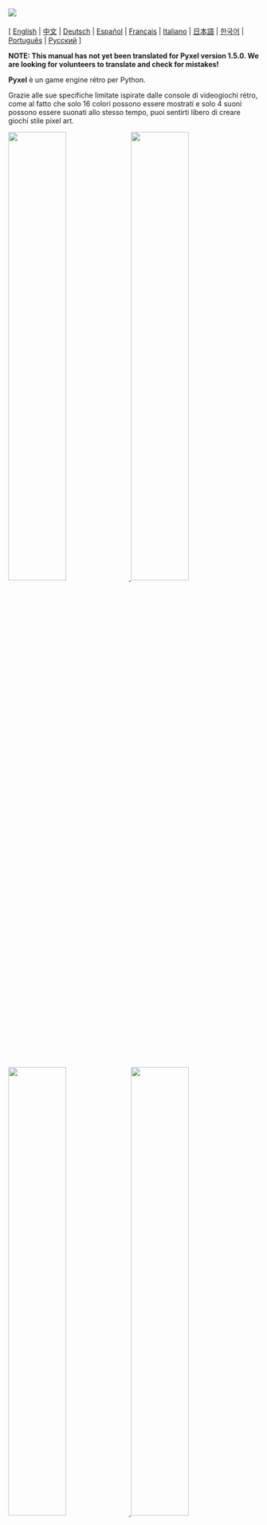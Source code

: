 # <img src="images/pyxel_logo_152x64.png">

[ [English](../README.md) | [中文](README.cn.md) | [Deutsch](README.de.md) | [Español](README.es.md) | [Français](README.fr.md) | [Italiano](README.it.md) | [日本語](README.ja.md) | [한국어](README.ko.md) | [Português](README.pt.md) | [Русский](README.ru.md) ]

**NOTE: This manual has not yet been translated for Pyxel version 1.5.0. We are looking for volunteers to translate and check for mistakes!**

**Pyxel** è un game engine rétro per Python.

Grazie alle sue specifiche limitate ispirate dalle console di videogiochi rétro, come al fatto che solo 16 colori possono essere mostrati e solo 4 suoni possono essere suonati allo stesso tempo, puoi sentirti libero di creare giochi stile pixel art.

<a href="../pyxel/examples/01_hello_pyxel.py" target="_blank">
<img src="images/01_hello_pyxel.gif" width="48%">
</a>

<a href="../pyxel/examples/02_jump_game.py" target="_blank">
<img src="images/02_jump_game.gif" width="48%">
</a>

<a href="../pyxel/examples/03_draw_api.py" target="_blank">
<img src="images/03_draw_api.gif" width="48%">
</a>

<a href="../pyxel/examples/04_sound_api.py" target="_blank">
<img src="images/04_sound_api.gif" width="48%">
</a>

<a href="images/image_tilemap_editor.gif" target="_blank">
<img src="images/image_tilemap_editor.gif" width="48%">
</a>

<a href="images/sound_music_editor.gif" target="_blank">
<img src="images/sound_music_editor.gif" width="48%">
</a>

The specifications of Pyxel are referring to awesome [PICO-8](https://www.lexaloffle.com/pico-8.php) and [TIC-80](https://tic.computer/).

Pyxel è open source e libero da usare. Cominciamo a fare giochi rétro con Pyxel!

## Specifiche

- Funziona su Windows, Mac, e Linux
- Programming with Python
- 16 color palette
- 3 banche di immagini di dimensioni 256x256
- 8 tilemap di dimensioni 256x256
- 4 canali con 64 suoni definibili
- 8 musiche che possono combinare suoni arbitrari
- Input di tastiera, mouse, e controller
- Editor suoni e immagini

### Palette colori

<img src="images/05_color_palette.png">

<img src="images/pyxel_palette.png">

## Come installare

There are two types of Pyxel, a packaged version and a standalone version.

### Install Packaged Version

The packaged version of Pyxel uses Pyxel as a Python extension module.

Recommended for those who are familiar with managing Python packages using the `pip` command or who want to develop full-fledged Python applications.

**Windows**

After installing [Python3](https://www.python.org/) (version 3.7 or higher), run the following command:

```sh
pip install -U pyxel
```

**Mac**

After installing [Python3](https://www.python.org/) (version 3.7 or higher), run the following command:

```sh
pip3 install -U pyxel
```

**Linux**

After installing the SDL2 package (`libsdl2-dev` for Ubuntu), [Python3](https://www.python.org/) (version 3.7 or higher), and `python3-pip`, run the following command:

```sh
sudo pip3 install -U pyxel
```

If the above doesn't work, try self-building by following the steps below after installing `cmake` and `rust`:

```sh
git clone https://github.com/kitao/pyxel.git
cd pyxel
make clean all
sudo pip3 install .
```

### Install Standalone Version

The standalone version of Pyxel uses Pyxel as a standalone tool that does not depend on Python.

Recommended for those who want to start programming easily without worrying about Python settings, or those who want to play Pyxel games immediately.

**Windows**

Download and run the latest version of the Windows installer (`pyxel-[version]-windows-setup.exe`) from the [Download Page](https://github.com/kitao/pyxel/releases).

**Mac**

After installing [Homebrew](https://brew.sh/), run the following commands:

```sh
brew tap kitao/pyxel
brew install pyxel
```

**Linux**

After installing the SDL2 package (`libsdl2-dev` for Ubuntu) and installing [Homebrew](https://brew.sh/), run the following commands:

```sh
brew tap kitao/pyxel
brew install pyxel
```

If the above doesn't work, try self-building the packaged version.

### Try Pyxel Examples

Dopo aver installato Pyxel, gli esempi di Pyxel saranno copiati nella corrente cartella con il comando seguente:

```sh
pyxel copy_examples
```

Gli esempi da copiare sono i seguenti:

- [01_hello_pyxel.py](../pyxel/examples/01_hello_pyxel.py) - Applicazione più semplice
- [02_jump_game.py](../pyxel/examples/02_jump_game.py) - Un gioco di salto con file Pyxel di risorsa
- [03_draw_api.py](../pyxel/examples/03_draw_api.py) - Demonstration of drawing APIs
- [04_sound_api.py](../pyxel/examples/04_sound_api.py) - Demonstration of sound APIs
- [05_color_palette.py](../pyxel/examples/05_color_palette.py) - Lista di colori nella palette
- [06_click_game.py](../pyxel/examples/06_click_game.py) - Gioco punta e clicca
- [07_snake.py](../pyxel/examples/07_snake.py) - Gioco snake con colonna sonora
- [08_triangle_api.py](../pyxel/examples/08_triangle_api.py) - Demonstration of triangle drawing APIs
- [09_shooter.py](../pyxel/examples/09_shooter.py) - Gioco shoot'em up con transizioni schermo
- [10_platformer.py](../pyxel/examples/10_platformer.py) - Side-scrolling platform game with map

An examples can be executed with the following commands:

```sh
cd pyxel_examples
pyxel run 01_hello_pyxel.py
```

## Come usare

### Creare una applicazione Pyxel

After importing the Pyxel module in your python script, specify the window size with `init` function first, then starts the Pyxel application with `run` function.

```python
import pyxel

pyxel.init(160, 120)

def update():
    if pyxel.btnp(pyxel.KEY_Q):
        pyxel.quit()

def draw():
    pyxel.cls(0)
    pyxel.rect(10, 10, 20, 20, 11)

pyxel.run(update, draw)
```

I parametri della funzione `run` sono passate alla funzione `update` per aggiornare ogni frame e alla funzione `draw` per disegnare lo schermo quando necessario.

In una effettiva applicazione, è consigliato ricoprire codice pyxel in una classe come qui sotto:

```python
import pyxel

class App:
    def __init__(self):
        pyxel.init(160, 120)
        self.x = 0
        pyxel.run(self.update, self.draw)

    def update(self):
        self.x = (self.x + 1) % pyxel.width

    def draw(self):
        pyxel.cls(0)
        pyxel.rect(self.x, 0, 8, 8, 9)

App()
```

It is also possible to write simple code using `show` function and `flip` function to draw simple graphics and animations.

`show` function displays the screen and waits until the `Esc` key is pressed.

```python
import pyxel

pyxel.init(120, 120)
pyxel.cls(1)
pyxel.circb(60, 60, 40, 7)
pyxel.show()
```

`flip` function updates the screen once.

```python
import pyxel

pyxel.init(120, 80)

while True:
    pyxel.cls(3)
    pyxel.rectb(pyxel.frame_count % 160 - 40, 20, 40, 40, 7)
    pyxel.flip()
```

### Run Pyxel Application

The created Python script can be executed with the following command:

```sh
pyxel run PYTHON_SCRIPT_FILE
```

For the packaged version, it can be executed like a normal Python script:

```sh
cd pyxel_examples
python3 PYTHON_SCRIPT_FILE
```

(For Windows, type `python` instead of `python3`)

### Controlli speciali

I controlli seguenti speciali possono essere eseguite mentre viene eseguita un'applicazione Pyxel:

- `Esc`<br>
Esci dall'applicazione
- `Alt(Option)+1`<br>
Salva uno screenshot sul desktop
- `Alt(Option)+2`<br>
Resetta il tempo d'inizio della registrazione schermo
- `Alt(Option)+3`<br>
Salva la registrazione schermo sul desktop (fino a 10 secondi)
- `Alt(Option)+0`<br>
Alterna il monitor di performance (fps, tempo d'aggiornamento, e tempo di disegno)
- `Alt(Option)+Enter`<br>
Alterna schermo intero

### Come creare una risorsa

Pyxel Editor can create images and sounds used in a Pyxel application.

It starts with the following command:

```sh
pyxel edit [PYXEL_RESOURCE_FILE]
```

Se il file di risorsa Pyxel (.pyxres) specificato esiste, allora il file viene caricato, e se non esiste, un nuovo file con quel nome viene creato.
Se il file risorsa viene omesso, il nome è `my_resource.pyxres`.

After starting Pyxel Editor, the file can be switched by dragging and dropping another resource file. If the resource file is dragged and dropped while holding down ``Ctrl(Cmd)`` key, only the resource type (Image/Tilemap/Sound/Music) that is currently being edited will be loaded. This operation enables to combine multiple resource files into one.

The created resource file can be loaded with `load` function.

L'editor Pyxel ha le seguenti modalità di modifica.

**Editor Immagini:**

La modalità per modificare banche d'immagini.

<img src="images/image_editor.gif">

By dragging and dropping an image file (png/gif/jpeg) onto the Image Editor screen, the image can be loaded into the currently selected image bank.

**Editor Tilemap:**

La modalità per modificare tilemap immagini delle banche immagini sono posizionate in un modo a piastrelle.

<img src="images/tilemap_editor.gif">

**Editor Suoni:**

Modalità per modificare suoni.

<img src="images/sound_editor.gif">

**Editor Musica:**

La modalità per modificare musica in cui i suoni sono posizionati in ordine per poi essere risuonati.

<img src="images/music_editor.gif">

### Altri metodi per creare risorse

Pyxel images and tilemaps can also be created by the following methods:

- Create an image from a list of strings with `Image.set` function or `Tilemap.set` function
- Load an image file (png/gif/jpeg) in Pyxel palette with `Image.load` function

Pyxel sounds can also be created in the following method:

- Create a sound from strings with `Sound.set` function or `Music.set` function

Riferirsi al manuale dell'API per l'uso di queste funzioni.

### How to Distribute Application

Pyxel supports a dedicated application distribution file format (Pyxel application file) that works across platforms.

Create the Pyxel application file (.pyxapp) with the following command:

```sh
pyxel package APP_ROOT_DIR STARTUP_SCRIPT_FILE
```

If the application should include resources or additional modules, place them in the application folder.

The created application file can be executed with the following command:

```sh
pyxel play PYXEL_APP_FILE
```

## Manuale API

### Sistema

- `width`, `height`<br>
Lunghezza e altezza dello schermo

- `frame_count`<br>
Numero di frame passati

- `init(width, height, [title], [fps], [quit_key], [capture_sec])`<br>
Initialize the Pyxel application with screen size (`width`, `height`). The following can be specified as options: the window title with `title`, the frame rate with `fps`, the key to quit the application with `quit_key`, and the maximum recording time of the screen capture video with `capture_sec`.<br>
e.g. `pyxel.init(160, 120, title="Pyxel with Options", fps=60, quit_key=pyxel.KEY_NONE, capture_sec=0)`

- `run(update, draw)`<br>
Start the Pyxel application and call `update` function for frame update and `draw` function for drawing.

- `show()`<br>
Show the screen and wait until the `Esc` key is pressed. (Do not use in normal applications)

- `flip()`<br>
Updates the screen once. (Do not use in normal applications)

- `quit()`<br>
Quit the Pyxel application.

### Risorse

- `load(filename, [image], [tilemap], [sound], [music])`<br>
Load the resource file (.pyxres). If ``False`` is specified for the resource type (``image/tilemap/sound/music``), the resource will not be loaded.

### Input
- `mouse_x`, `mouse_y`<br>
La posizione corrente del cursore del mouse

- `mouse_wheel`<br>
Il valore corrente della rotella del mouse

- `btn(key)`<br>
Ritorna `True` se `key` è premuto, altrimenti ritorna `False` ([lista definizione tasti](../pyxel/__init__.pyi))

- `btnp(key, [hold], [period])`<br>
Ritorna `True` se `key` è premuto quel frame, altrimenti ritorna `False`. Quando `hold` e `period` sono specificati, `True` sarà ritornato all'intervallo frame `period` quando `key` è premuto per più di `hold` frame

- `btnr(key)`<br>
Ritorna `True` se `key` è rilasciato quel frame, altrimenti ritorna `False`

- `mouse(visible)`<br>
Se `visible` è `True`, mostra il cursore mouse. Se `False`, nascondilo. Anche se il cursore mouse non è mostrato, la sua posizione è aggiornata.

### Grafica

- `colors`<br>
List of the palette display colors. The display color is specified by a 24-bit numerical value. Use `colors.from_list` and `colors.to_list` to directly assign and retrieve Python lists.<br>
e.g. `org_colors = pyxel.colors.to_list(); pyxel.colors[15] = 0x112233; pyxel.colors.from_list(org_colors)`

- `image(img)`<br>
Operate the image bank `img` (0-2). (See the Image class)<br>
e.g. `pyxel.image(0).load(0, 0, "title.png")`

- `tilemap(tm)`<br>
Opera la tilemap `tm`(0-7) (vedere la classe Tilemap)

- `clip(x, y, w, h)`<br>
Imposta l'area di disegno dello schermo da (`x`, `y`) a lunghezza `w` e altezza `h`. Resettare l'area di disegno a schermo intero con `clip()`

- `camera(x, y)`<br>
Change the upper left corner coordinates of the screen to (`x`, `y`). Reset the upper left corner coordinates to (`0`, `0`) with `camera()`.

- `pal(col1, col2)`<br>
Rimpiazza colore `col1` con `col2` al momento di disegno. `pal()` per tornare alla palette iniziale

- `cls(col)`<br>
Riempie lo schermo con `col`

- `pget(x, y)`<br>
Ritorna il colore del pixel su (`x`, `y`)

- `pset(x, y, col)`<br>
Disegna un pixel di colore `col` su (`x`, `y`)

- `line(x1, y1, x2, y2, col)`<br>
Disegna una linea di colore `col` da (`x1`, `y1`) a (`x2`, `y2`)

- `rect(x, y, w, h, col)`<br>
Disegna un rettangolo con lunghezza `w`, altezza `h` e colore `col` da (`x`, `y`)

- `rectb(x, y, w, h, col)`<br>
Disegna il contorno di un rettangolo di lunghezza `w`, altezza `h` e colore `col` da (`x`, `y`)

- `circ(x, y, r, col)`<br>
Disegna un cerchio di raggio `r` e colore `col` su (`x`, `y`)

- `circb(x, y, r, col)`<br>
Disegna il contorno di un cerchio di raggio `r` e colore `col` su (`x`, `y`)

- `tri(x1, y1, x2, y2, x3, y3, col)`<br>
Disegna un triangolo con vertici (`x1`, `y1`), (`x2`, `y2`), (`x3`, `y3`) e colore `col`

- `trib(x1, y1, x2, y2, x3, y3, col)`<br>
Disegna il contorno di un triangolo con vertici (`x1`, `y1`), (`x2`, `y2`), (`x3`, `y3`) e colore `col`

- `blt(x, y, img, u, v, w, h, [colkey])`<br>
Copia la regione di grandezza (`w`, `h`) da (`u`, `v`) della banca immagini `img`(0-2) a (`x`, `y`). Se un valore negativo è impostato per `w` e/o `h`, sarà invertito orizzontalmente o verticalmente. Se `colkey` è specificato, verrà trattato come colore trasparente

- `bltm(x, y, tm, u, v, w, h, [colkey])`<br>
Copy the region of size (`w`, `h`) from (`u`, `v`) of the tilemap `tm` (0-7) to (`x`, `y`). If negative value is set for `w` and/or `h`, it will reverse horizontally and/or vertically. If `colkey` is specified, treated as transparent color. The size of a tile is 8x8 pixels and is stored in a tilemap as a tuple of `(x in tile, y in tile)`.

- `text(x, y, s, col)`<br>
Disegna una stringa `s` di colore `col` su (`x`, `y`)

### Audio

- `sound(snd)`<br>
Opera il suono `snd`(0-63). (Vedere classe Sound).<br>
per esempio: `pyxel.sound(0).speed = 60`

- `music(msc)`<br>
Opera la musica `msc`(0-7) (vedere la classe Music)

- `play_pos(ch)`<br>
Get the sound playback position of channel `ch` (0-3) as a tuple of `(sound no, note no)`. Returns `None` when playback is stopped.

- `play(ch, snd, loop=False)`<br>
Play the sound `snd` (0-63) on channel `ch` (0-3). If `snd` is a list, it will be played in order. If `True` is specified for `loop`, loop playback is performed.

- `playm(msc, loop=False)`<br>
Play the music `msc` (0-7). If `True` is specified for `loop`, loop playback is performed.

- `stop([ch])`<br>
Stops playback of the specified channel `ch` (0-3). `stop()` to stop playing all channels.

### Image Class

- `width`, `height`<br>
La lunghezza e l'altezza dell'immagine

- `data`<br>
I dati dell'immagine (lista bidimensionale da 256x256)

- `get(x, y)`<br>
Trova i dati dell'immagine su (`x`, `y`)

- `set(x, y, data)`<br>
Set the image at (`x`, `y`) by a list of strings.<br>
e.g. `pyxel.image(0).set(10, 10, ["1234", "5678", "9abc", "defg"])`

- `load(x, y, filename)`<br>
Load the image file (png/gif/jpeg) at (`x`, `y`).

### Classe Tilemap

- `width`, `height`<br>
Lunghezza e altezza della tilemap

- `refimg`<br>
The image bank (0-2) referenced by the tilemap

- `set(x, y, data)`<br>
Set the tilemap at (`x`, `y`) by a list of strings.<br>
e.g. `pyxel.tilemap(0).set(0, 0, ["000102", "202122", "a0a1a2", "b0b1b2"])`

- `pget(x, y)`<br>
Get the tile at (`x`, `y`). A tile is a tuple of `(x in tile, y in tile)`.

- `pset(x, y, tile)`<br>
Draw a `tile` at (`x`, `y`). A tile is a tuple of `(x in tile, y in tile)`.

### Classe Sound

- `notes`<br>
List of notes (0-127). The higher the number, the higher the pitch, and at 33 it becomes 'A2'(440Hz). The rest is -1.

- `tones`<br>
List of tones (0:Triangle / 1:Square / 2:Pulse / 3:Noise)

- `volumes`<br>
List of volumes (0-7)

- `effects`<br>
List of effects (0:None / 1:Slide / 2:Vibrato / 3:FadeOut)

- `speed`<br>
Playback speed. 1 is the fastest, and the larger the number, the slower the playback speed. At 120, the length of one note becomes 1 second.

- `set(notes, tones, volumes, effects, speed)`<br>
Set notes, tones, volumes, and effects with a string. If the tones, volumes, and effects length are shorter than the notes, it is repeated from the beginning.

- `set_notes(notes)`<br>
Set the notes with a string made of 'CDEFGAB'+'#-'+'0123' or 'R'. Case-insensitive and whitespace is ignored.<br>
e.g. `pyxel.sound(0).set_note("G2B-2D3R RF3F3F3")`

- `set_tones(tones)`<br>
Set the tones with a string made of 'TSPN'. Case-insensitive and whitespace is ignored.<br>
e.g. `pyxel.sound(0).set_tone("TTSS PPPN")`

- `set_volumes(volumes)`<br>
Set the volumes with a string made of '01234567'. Case-insensitive and whitespace is ignored.<br>
e.g. `pyxel.sound(0).set_volume("7777 7531")`

- `set_effects(effects)`<br>
Set the effects with a string made of 'NSVF'. Case-insensitive and whitespace is ignored.<br>
e.g. `pyxel.sound(0).set_effect("NFNF NVVS")`

### Music Class

- `sequences`<br>
Two-dimensional list of sounds (0-63) listed by the number of channels

- `set(seq0, seq1, seq2, seq3)`<br>
Set the lists of sound (0-63) of all channels. If an empty list is specified, that channel is not used for playback.<br>
e.g. `pyxel.music(0).set([0, 1], [2, 3], [4], [])`

### Advanced APIs

Pyxel has "advanced APIs" that are not mentioned in this reference because they "may confuse users" or "need specialized knowledge to use".

If you are familiar with your skills, try to create amazing works with [this](../pyxel/__init__.pyi) as a clue!

## Come contribuire

### Submitting Issue

Use the [Issue Tracker](https://github.com/kitao/pyxel/issues) to submit bug reports and feature/enhancement requests. Before submitting a new issue, ensure that there is no similar open issue.

### Manual Testing

Anyone manually testing the code and reporting bugs or suggestions for enhancements in the [Issue Tracker](https://github.com/kitao/pyxel/issues) are very welcome!

### Submitting Pull Request

Patch/fix sono accettati in forma di pull request (PR). Assicurarsi che il problema per cui si emetta una pull request sia aperto nel tracciante di problemi.

Le pull request emesse sono presupposte di accettare di essere pubblicate sotto la [licenza MIT](../LICENSE).

## Altre informazioni

- [Server Discord (Inglese)](https://discord.gg/FC7kUZJ)
- [Server Discord (Giapponese - 日本語版)](https://discord.gg/qHA5BCS)

## Licenza

Pyxel is under [MIT License](../LICENSE). It can be reused within proprietary software, provided that all copies of the software or its substantial portions include a copy of the terms of the MIT License and also a copyright notice.
